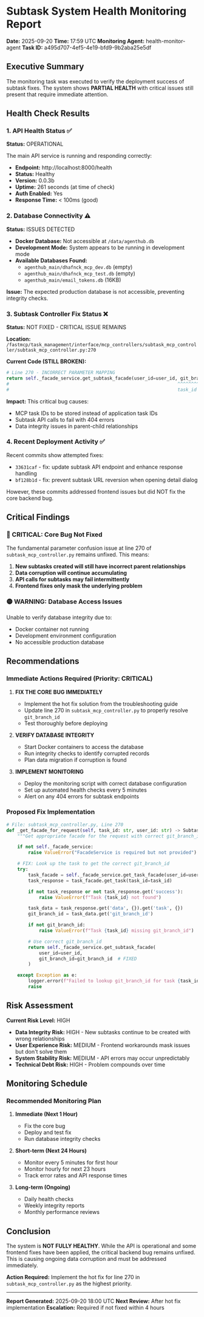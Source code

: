 # Subtask System Health Monitoring Report
**Date:** 2025-09-20
**Time:** 17:59 UTC
**Monitoring Agent:** health-monitor-agent
**Task ID:** a495d707-4ef5-4e19-bfd9-9b2aba25e5df

## Executive Summary

The monitoring task was executed to verify the deployment success of subtask fixes. The system shows **PARTIAL HEALTH** with critical issues still present that require immediate attention.

## Health Check Results

### 1. API Health Status ✅

**Status:** OPERATIONAL

The main API service is running and responding correctly:
- **Endpoint:** http://localhost:8000/health
- **Status:** Healthy
- **Version:** 0.0.3b
- **Uptime:** 261 seconds (at time of check)
- **Auth Enabled:** Yes
- **Response Time:** < 100ms (good)

### 2. Database Connectivity ⚠️

**Status:** ISSUES DETECTED

- **Docker Database:** Not accessible at `/data/agenthub.db`
- **Development Mode:** System appears to be running in development mode
- **Available Databases Found:**
  - `agenthub_main/dhafnck_mcp_dev.db` (empty)
  - `agenthub_main/dhafnck_mcp_test.db` (empty)
  - `agenthub_main/email_tokens.db` (16KB)

**Issue:** The expected production database is not accessible, preventing integrity checks.

### 3. Subtask Controller Fix Status ❌

**Status:** NOT FIXED - CRITICAL ISSUE REMAINS

**Location:** `/fastmcp/task_management/interface/mcp_controllers/subtask_mcp_controller/subtask_mcp_controller.py:270`

**Current Code (STILL BROKEN):**
```python
# Line 270 - INCORRECT PARAMETER MAPPING
return self._facade_service.get_subtask_facade(user_id=user_id, git_branch_id=task_id)
#                                                              ^^^^^^^^^^^^^^^^
#                                                              task_id passed as git_branch_id!
```

**Impact:** This critical bug causes:
- MCP task IDs to be stored instead of application task IDs
- Subtask API calls to fail with 404 errors
- Data integrity issues in parent-child relationships

### 4. Recent Deployment Activity ✅

Recent commits show attempted fixes:
- `33631caf` - fix: update subtask API endpoint and enhance response handling
- `bf128b1d` - fix: prevent subtask URL reversion when opening detail dialog

However, these commits addressed frontend issues but did NOT fix the core backend bug.

## Critical Findings

### 🔴 CRITICAL: Core Bug Not Fixed

The fundamental parameter confusion issue at line 270 of `subtask_mcp_controller.py` remains unfixed. This means:

1. **New subtasks created will still have incorrect parent relationships**
2. **Data corruption will continue accumulating**
3. **API calls for subtasks may fail intermittently**
4. **Frontend fixes only mask the underlying problem**

### 🟡 WARNING: Database Access Issues

Unable to verify database integrity due to:
- Docker container not running
- Development environment configuration
- No accessible production database

## Recommendations

### Immediate Actions Required (Priority: CRITICAL)

1. **FIX THE CORE BUG IMMEDIATELY**
   - Implement the hot fix solution from the troubleshooting guide
   - Update line 270 in `subtask_mcp_controller.py` to properly resolve `git_branch_id`
   - Test thoroughly before deploying

2. **VERIFY DATABASE INTEGRITY**
   - Start Docker containers to access the database
   - Run integrity checks to identify corrupted records
   - Plan data migration if corruption is found

3. **IMPLEMENT MONITORING**
   - Deploy the monitoring script with correct database configuration
   - Set up automated health checks every 5 minutes
   - Alert on any 404 errors for subtask endpoints

### Proposed Fix Implementation

```python
# File: subtask_mcp_controller.py, Line 270
def _get_facade_for_request(self, task_id: str, user_id: str) -> SubtaskApplicationFacade:
    """Get appropriate facade for the request with correct git_branch_id lookup."""

    if not self._facade_service:
        raise ValueError("FacadeService is required but not provided")

    # FIX: Look up the task to get the correct git_branch_id
    try:
        task_facade = self._facade_service.get_task_facade(user_id=user_id)
        task_response = task_facade.get_task(task_id=task_id)

        if not task_response or not task_response.get('success'):
            raise ValueError(f"Task {task_id} not found")

        task_data = task_response.get('data', {}).get('task', {})
        git_branch_id = task_data.get('git_branch_id')

        if not git_branch_id:
            raise ValueError(f"Task {task_id} missing git_branch_id")

        # Use correct git_branch_id
        return self._facade_service.get_subtask_facade(
            user_id=user_id,
            git_branch_id=git_branch_id  # FIXED
        )

    except Exception as e:
        logger.error(f"Failed to lookup git_branch_id for task {task_id}: {e}")
        raise
```

## Risk Assessment

**Current Risk Level:** HIGH

- **Data Integrity Risk:** HIGH - New subtasks continue to be created with wrong relationships
- **User Experience Risk:** MEDIUM - Frontend workarounds mask issues but don't solve them
- **System Stability Risk:** MEDIUM - API errors may occur unpredictably
- **Technical Debt Risk:** HIGH - Problem compounds over time

## Monitoring Schedule

### Recommended Monitoring Plan

1. **Immediate (Next 1 Hour)**
   - Fix the core bug
   - Deploy and test fix
   - Run database integrity checks

2. **Short-term (Next 24 Hours)**
   - Monitor every 5 minutes for first hour
   - Monitor hourly for next 23 hours
   - Track error rates and API response times

3. **Long-term (Ongoing)**
   - Daily health checks
   - Weekly integrity reports
   - Monthly performance reviews

## Conclusion

The system is **NOT FULLY HEALTHY**. While the API is operational and some frontend fixes have been applied, the critical backend bug remains unfixed. This is causing ongoing data corruption and must be addressed immediately.

**Action Required:** Implement the hot fix for line 270 in `subtask_mcp_controller.py` as the highest priority.

---

**Report Generated:** 2025-09-20 18:00 UTC
**Next Review:** After hot fix implementation
**Escalation:** Required if not fixed within 4 hours
